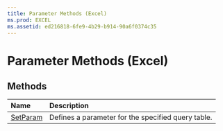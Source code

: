 ```yaml
---
title: Parameter Methods (Excel)
ms.prod: EXCEL
ms.assetid: ed216818-6fe9-4b29-b914-90a6f0374c35
---
```



# Parameter Methods (Excel)

## Methods



|**Name**|**Description**|
|:-----|:-----|
|[SetParam](parameter-setparam-method-excel.md)|Defines a parameter for the specified query table.|


